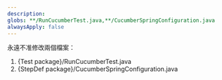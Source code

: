 ```yaml
---
description:
globs: **/RunCucumberTest.java,**/CucumberSpringConfiguration.java
alwaysApply: false
---
```

永遠不准修改兩個檔案：
1. {Test package}/RunCucumberTest.java
2. {StepDef package}/CucumberSpringConfiguration.java
